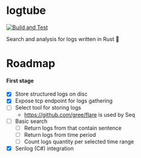 # logtube
[![Build and Test](https://github.com/Marcin99b/logtube/actions/workflows/build.yml/badge.svg)](https://github.com/Marcin99b/logtube/actions/workflows/build.yml)

Search and analysis for logs written in Rust 🦀

# Roadmap

#### First stage

- [x] Store structured logs on disc
- [x] Expose tcp endpoint for logs gathering
- [ ] Select tool for storing logs
  - https://github.com/gree/flare is used by Seq
- [ ] Basic search
  - [ ] Return logs from that contain sentence
  - [ ] Return logs from time period
  - [ ] Count logs quantity per selected time range
- [x] Serilog (C#) integration
